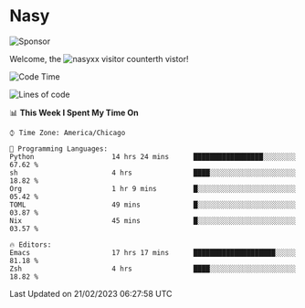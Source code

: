 # Nasy

<!--
<p align="center">
<img height="200" src="https://github-readme-stats.vercel.app/api?username=nasyxx&count_private=true&show_icons=true&theme=dracula&include_all_commits=true"/>
<img height="200" src="https://github-readme-stats.vercel.app/api/top-langs/?username=nasyxx&theme=dracula&hide=html,jupyter+notebook&count_private=true&show_icons=true"/>
</p>

  
----------------
-->

![Sponsor](https://img.shields.io/static/v1.svg?label=Sponsor&message=%E2%9D%A4&logo=GitHub&style=flat&color=pink)
 
Welcome, the ![nasyxx visitor counter](https://count.getloli.com/get/@nasyxx?theme=rule34)th vistor!
 
<!--START_SECTION:waka-->
![Code Time](http://img.shields.io/badge/Code%20Time-3%2C170%20hrs%2031%20mins-blue)

![Lines of code](https://img.shields.io/badge/From%20Hello%20World%20I%27ve%20Written-6%20Million%20lines%20of%20code-blue)

📊 **This Week I Spent My Time On** 

```text
⌚︎ Time Zone: America/Chicago

💬 Programming Languages: 
Python                   14 hrs 24 mins      █████████████████░░░░░░░░   67.62 % 
sh                       4 hrs               ████░░░░░░░░░░░░░░░░░░░░░   18.82 % 
Org                      1 hr 9 mins         █░░░░░░░░░░░░░░░░░░░░░░░░   05.42 % 
TOML                     49 mins             █░░░░░░░░░░░░░░░░░░░░░░░░   03.87 % 
Nix                      45 mins             █░░░░░░░░░░░░░░░░░░░░░░░░   03.57 % 

🔥 Editors: 
Emacs                    17 hrs 17 mins      ████████████████████░░░░░   81.18 % 
Zsh                      4 hrs               ████░░░░░░░░░░░░░░░░░░░░░   18.82 % 

```


 Last Updated on 21/02/2023 06:27:58 UTC
<!--END_SECTION:waka-->

<!-- ![visitors](https://visitor-badge.laobi.icu/badge?page_id=nasyxx.nasyxx) -->
